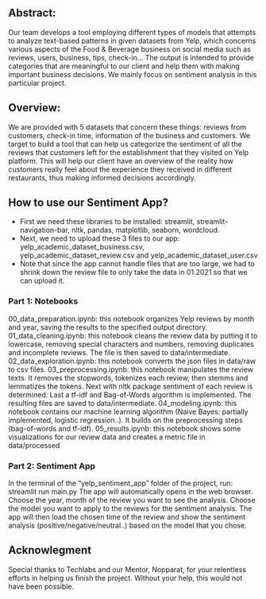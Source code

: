 ## Abstract:  

Our team develops a tool employing different types of models that attempts to analyze text-based patterns in given datasets from Yelp, which concerns various aspects of the Food & Beverage business on social media such as reviews, users, business, tips, check-in… The output is intended to provide categories that are meaningful to our client and help them with making important business decisions. We mainly focus on sentiment analysis in this particular project.

## Overview:
We are provided with 5 datasets that concern these things: reviews from customers, check-in time, information of the business and customers.
We target to build a tool that can help us categorize the sentiment of all the reviews that customers left for the establishment that they visited on Yelp platform. This will help our client have an overview of the reality how customers really feel about the experience they received in different restaurants, thus making informed decisions accordingly. 

## How to use our Sentiment App? 
- First we need these libraries to be installed: streamlit, streamlit-navigation-bar, nltk, pandas, matplotlib, seaborn, wordcloud.
- Next, we need to upload these 3 files to our app: yelp_academic_dataset_business.csv, yelp_academic_dataset_review.csv and yelp_academic_dataset_user.csv
- Note that since the app cannot handle files that are too large, we had to shrink down the review file to only take the data in 01.2021 so that we can upload it.

### Part 1: Notebooks
00_data_preparation.ipynb: this notebook organizes Yelp reviews by month and year, saving the results to the specified output directory.
01_data_cleaning.ipynb: this notebook cleans the review data by putting it to lowercase, removing special characters and numbers, removing duplicates and incomplete reviews. The file is then saved to data/intermediate.
02_data_exploration.ipynb: this notebook converts the json files in data/raw to csv files.
03_preprocessing.ipynb: this notebook manipulates the review texts. It removes the stopwords, tokenizes each review, then stemms and lemmatizes the tokens. Next with nltk package sentiment of each review is determined. Last a tf-idf and Bag-of-Words algorithm is implemented. The resulting files are saved to data/intermediate.
04_modeling.ipynb: this notebook contains our machine learning algorithm (Naive Bayes: partially implemented, logistic regression..). It builds on the preprocessing steps (bag-of-words and tf-idf). 
05_results.ipynb: this notebook shows some visualizations for our review data and creates a metric file in data/processed

### Part 2: Sentiment App
In the terminal of the “yelp_sentiment_app” folder of the project, run: streamlit run main.py
The app will automatically opens in the web browser.
Choose the year, month of the review you want to see the analysis. 
Choose the model you want to apply to the reviews for the sentiment analysis.
The app will then load the chosen time of the review and show the sentiment analysis (positive/negative/neutral..) based on the model that you chose.

## Acknowlegment

Special thanks to Techlabs and our Mentor, Nopparat, for your relentless efforts in helping us finish the project. Without your help, this would not have been possible.
